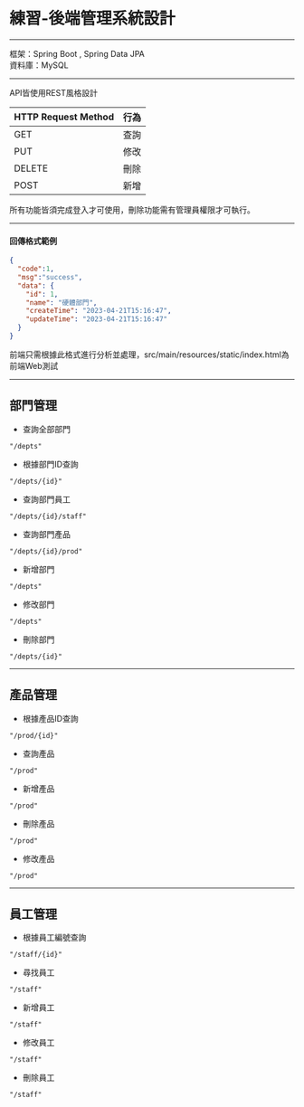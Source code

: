 # 練習-後端管理系統設計
---
框架：Spring Boot , Spring Data JPA  
資料庫：MySQL

---
API皆使用REST風格設計


| HTTP Request Method | 行為         | 
| -------------       | -------     | 
| GET                 | 查詢         | 
| PUT                 | 修改         |
| DELETE              | 刪除         |
| POST                | 新增         |

所有功能皆須完成登入才可使用，刪除功能需有管理員權限才可執行。

---
#### 回傳格式範例
```json
{
  "code":1,
  "msg":"success",
  "data": {
    "id": 1,
    "name": "硬體部門",
    "createTime": "2023-04-21T15:16:47",
    "updateTime": "2023-04-21T15:16:47"
  }
}
```
前端只需根據此格式進行分析並處理，src/main/resources/static/index.html為前端Web測試

---
## 部門管理

- 查詢全部部門
```java!
"/depts"
```
- 根據部門ID查詢
```java!
"/depts/{id}"
```
- 查詢部門員工
```java!
"/depts/{id}/staff"
```
- 查詢部門產品
```java!
"/depts/{id}/prod"
```
- 新增部門
```java!
"/depts"
```
- 修改部門
```java!
"/depts"
```
- 刪除部門
```java!
"/depts/{id}"
```
---
## 產品管理
- 根據產品ID查詢
```java!
"/prod/{id}"
```
- 查詢產品
```java!
"/prod"
```
- 新增產品
```java!
"/prod"
```
- 刪除產品
```java!
"/prod"
```
- 修改產品
```java!
"/prod"
```
---
## 員工管理
- 根據員工編號查詢
```java!
"/staff/{id}"
```
- 尋找員工
```java!
"/staff"
```
- 新增員工
```java!
"/staff"
```
- 修改員工
```java!
"/staff"
```
- 刪除員工
```java!
"/staff"
```
